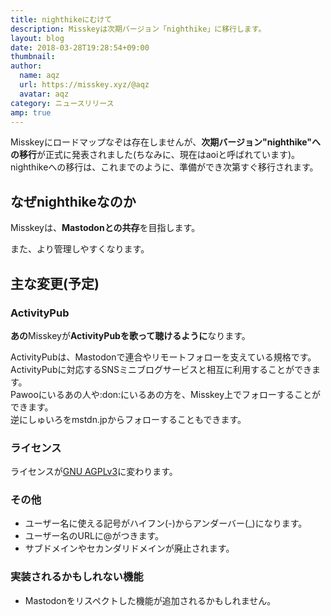 ```yaml
---
title: nighthikeにむけて
description: Misskeyは次期バージョン「nighthike」に移行します。
layout: blog
date: 2018-03-28T19:28:54+09:00
thumbnail: 
author:
  name: aqz
  url: https://misskey.xyz/@aqz
  avatar: aqz
category: ニュースリリース
amp: true
---
```


Misskeyにロードマップなぞは存在しませんが、**次期バージョン"nighthike"への移行**が正式に発表されました(ちなみに、現在はaoiと呼ばれています)。  
nighthikeへの移行は、これまでのように、準備ができ次第すぐ移行されます。

## なぜnighthikeなのか
Misskeyは、**Mastodonとの共存**を目指します。

また、より管理しやすくなります。

## 主な変更(予定)
### ActivityPub

**あの**Misskeyが**ActivityPubを歌って聴けるように**なります。

ActivityPubは、Mastodonで連合やリモートフォローを支えている規格です。  
ActivityPubに対応するSNSミニブログサービスと相互に利用することができます。  
Pawooにいるあの人や:don:にいるあの方を、Misskey上でフォローすることができます。  
逆にしゅいろをmstdn.jpからフォローすることもできます。

### ライセンス
ライセンスが[GNU AGPLv3](https://github.com/syuilo/misskey/blob/master/LICENSE)に変わります。

### その他
- ユーザー名に使える記号がハイフン(-)からアンダーバー(_)になります。
- ユーザー名のURLに@がつきます。
- サブドメインやセカンダリドメインが廃止されます。

### 実装されるかもしれない機能
- Mastodonをリスペクトした機能が追加されるかもしれません。
